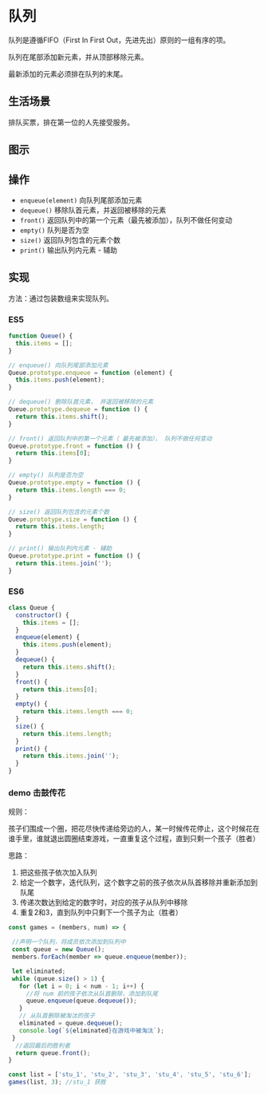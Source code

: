 # 队列

队列是遵循FIFO（First In First Out，先进先出）原则的一组有序的项。

队列在尾部添加新元素，并从顶部移除元素。

最新添加的元素必须排在队列的末尾。

## 生活场景

排队买票，排在第一位的人先接受服务。

## 图示



## 操作

- `enqueue(element)` 向队列尾部添加元素
- `dequeue()` 移除队首元素，并返回被移除的元素
- `front()` 返回队列中的第一个元素（最先被添加），队列不做任何变动
- `empty()` 队列是否为空
- `size()` 返回队列包含的元素个数
- `print()` 输出队列内元素 - 辅助

## 实现

方法：通过包装数组来实现队列。

### ES5

```JavaScript
function Queue() {
  this.items = [];
}

// enqueue() 向队列尾部添加元素
Queue.prototype.enqueue = function (element) {
  this.items.push(element);
}

// dequeue() 删除队首元素， 并返回被移除的元素
Queue.prototype.dequeue = function () {
  return this.items.shift();
}

// front() 返回队列中的第一个元素（ 最先被添加）， 队列不做任何变动
Queue.prototype.front = function () {
  return this.items[0];
}

// empty() 队列是否为空
Queue.prototype.empty = function () {
  return this.items.length === 0;
}

// size() 返回队列包含的元素个数
Queue.prototype.size = function () {
  return this.items.length;
}

// print() 输出队列内元素 - 辅助
Queue.prototype.print = function () {
  return this.items.join('');
}
```

### ES6

```JavaScript
class Queue {
  constructor() {
    this.items = [];
  }
  enqueue(element) {
    this.items.push(element);
  }
  dequeue() {
    return this.items.shift();
  }
  front() {
    return this.items[0];
  }
  empty() {
    return this.items.length === 0;
  }
  size() {
    return this.items.length;
  }
  print() {
    return this.items.join('');
  }
}

```

### demo 击鼓传花

规则：

孩子们围成一个圈，把花尽快传递给旁边的人，某一时候传花停止，这个时候花在谁手里，谁就退出圆圈结束游戏，一直重复这个过程，直到只剩一个孩子（胜者）

思路：

 1. 把这些孩子依次加入队列
 2. 给定一个数字，迭代队列，这个数字之前的孩子依次从队首移除并重新添加到队尾
 3. 传递次数达到给定的数字时，对应的孩子从队列中移除
 4. 重复2和3，直到队列中只剩下一个孩子为止（胜者）
 
 ```JavaScript
 const games = (members, num) => {

  //声明一个队列，将成员依次添加到队列中
  const queue = new Queue();
  members.forEach(member => queue.enqueue(member));

  let eliminated;
  while (queue.size() > 1) {
    for (let i = 0; i < num - 1; i++) {
      //将 num 前的孩子依次从队首删除，添加到队尾
      queue.enqueue(queue.dequeue());
    }
    // 从队首删除被淘汰的孩子
    eliminated = queue.dequeue();
    console.log(`${eliminated}在游戏中被淘汰`);
  }
   //返回最后的胜利者
   return queue.front();
}

const list = ['stu_1', 'stu_2', 'stu_3', 'stu_4', 'stu_5', 'stu_6'];
games(list, 3); //stu_1 获胜
```




